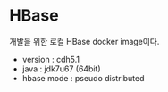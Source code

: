 HBase
=======

개발을 위한 로컬 HBase docker image이다. 

* version : cdh5.1
* java : jdk7u67 (64bit)
* hbase mode : pseudo distributed 


